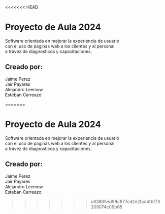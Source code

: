 <<<<<<< HEAD

# Proyecto de Aula 2024
Software orientada en mejorar la experiencia de usuario  
con el uso de paginas web a los clientes y al personal  
a travez de diagnosticos y capacitaciones.  

## Creado por:
Jaime Perez  
Jair Payares   
Alejandro Leemow   
Esteban Carreazo   


=======

# Proyecto de Aula 2024
Software orientada en mejorar la experiencia de usuario  
con el uso de paginas web a los clientes y al personal  
a travez de diagnosticos y capacitaciones.  

## Creado por:
Jaime Perez  
Jair Payares   
Alejandro Leemow   
Esteban Carreazo   


>>>>>>> c63605ed98c677cd2e2fac4fbf73209074c09b65
